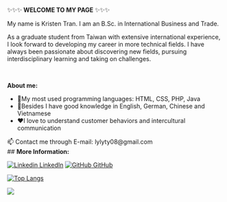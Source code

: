 ✨✨✨<strong> WELCOME TO MY PAGE</strong> ✨✨✨

<p> My name is Kristen Tran. I am an B.Sc. in International Business and Trade.

As a graduate student from Taiwan with extensive international experience, I look forward to developing my career in more technical fields. I have always been passionate about
discovering new fields, pursuing interdisciplinary learning and taking on challenges. </p> 
<br>

<strong>About me: </strong>
 <ul>
  <li>📘My most used programming languages: HTML, CSS, PHP, Java </li>
  <li>📕Besides I have good knowledge in English, German, Chinese and Vietnamese</li>
  <li>❤️I love to understand customer behaviors and intercultural communication</li>

  </ul>
📫 Contact me through E-mail: lylyty08@gmail.com

<br>
## <strong> More Information: </strong> 

[![Linkedin](https://i.stack.imgur.com/gVE0j.png) LinkedIn](https://www.linkedin.com/in/kristenchen149/) [![GitHub](https://i.stack.imgur.com/tskMh.png) GitHub](https://github.com/kristen149/) 



[![Top Langs](https://github-readme-stats.vercel.app/api/top-langs/?username=kristen149)](https://github.com/kristen149/github-readme-stats) 



<a href="https://github.com/kristen149/User-Login-Signup">
  <!-- Change the `github-readme-stats.anuraghazra1.vercel.app` to `github-readme-stats.vercel.app`  -->
  <img align="center" src="https://github-readme-stats.anuraghazra1.vercel.app/api/pin/?username=kristen149&repo=User-Login-Signup&theme=tokyonight" />
</a>
